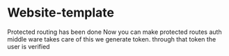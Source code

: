 # Website-template
Protected routing has been done 
Now you can make protected routes
auth middle ware takes care of this we generate token. through that token the user is verified
